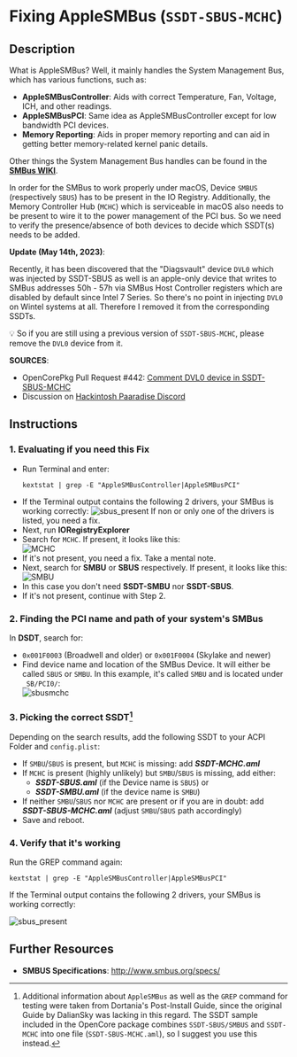 # Fixing AppleSMBus (`SSDT-SBUS-MCHC`)

## Description
What is AppleSMBus? Well, it mainly handles the System Management Bus, which has various functions, such as:

* **AppleSMBusController**: Aids with correct Temperature, Fan, Voltage, ICH, and other readings.  
* **AppleSMBusPCI**: Same idea as AppleSMBusController except for low bandwidth PCI devices.
* **Memory Reporting**: Aids in proper memory reporting and can aid in getting better memory-related kernel panic details.

Other things the System Management Bus handles can be found in the [**SMBus WIKI**](https://en.wikipedia.org/wiki/System_Management_Bus).

In order for the SMBus to work properly under macOS, Device `SMBUS` (respectively `SBUS`) has to be present in the IO Registry. Additionally, the Memory Controller Hub (`MCHC`) which is serviceable in macOS also needs to be present to wire it to the power management of the PCI bus. So we need to verify the presence/absence of both devices to decide which SSDT(s) needs to be added.

**Update (May 14th, 2023)**:

Recently, it has been discovered that the "Diagsvault" device `DVL0` which was injected by SSDT-SBUS as well is an apple-only device that writes to SMBus addresses 50h - 57h via SMBus Host Controller registers which are disabled by default since Intel 7 Series. So there's no point in injecting `DVL0` on Wintel systems at all. Therefore I removed it from the corresponding SSDTs.

:bulb: So if you are still using a previous version of `SSDT-SBUS-MCHC`, please remove the `DVL0` device from it.

**SOURCES**:

- OpenCorePkg Pull Request #442: [Comment DVL0 device in SSDT-SBUS-MCHC](https://github.com/acidanthera/OpenCorePkg/pull/442)
- Discussion on [Hackintosh Paaradise Discord](https://discord.com/channels/186648463541272576/1106976787172425880)

## Instructions

### 1. Evaluating if you need this Fix
- Run Terminal and enter:
	```shell
	kextstat | grep -E "AppleSMBusController|AppleSMBusPCI"
	```
- If the Terminal output contains the following 2 drivers, your SMBus is working correctly:
	![sbus_present](https://user-images.githubusercontent.com/76865553/140615883-3c8af435-b09a-4a3e-9746-28f8a05c9e37.png)
	If non or only one of the drivers is listed, you need a fix.
- Next, run **IORegistryExplorer**
- Search for `MCHC`. If present, it looks like this:</br>![MCHC](https://user-images.githubusercontent.com/76865553/189326100-0ee38b2b-942e-4379-bbba-c92cceb75ba4.png)
- If it's not present, you need a fix. Take a mental note.
- Next, search for **SMBU** or **SBUS** respectively. If present, it looks like this:</br>![SMBU](https://user-images.githubusercontent.com/76865553/189326159-96b10b62-4d89-45c5-99b5-d975f51a6463.png)
- In this case you don't need **SSDT-SMBU** nor **SSDT-SBUS**.
- If it's not present, continue with Step 2.

### 2. Finding the PCI name and path of your system's SMBus

In **DSDT**, search for:

- `0x001F0003` (Broadwell and older) or `0x001F0004` (Skylake and newer) 
- Find device name and location of the SMBus Device. It will either be called `SBUS` or `SMBU`. In this example, it's called `SMBU` and is located under `_SB/PCI0/`:</br>![sbusmchc](https://user-images.githubusercontent.com/76865553/177932530-f2190e85-17f2-4d15-9326-c37cd4c410e3.png)

### 3. Picking the correct SSDT[^1]
Depending on the search results, add the following SSDT to your ACPI Folder and `config.plist`:

- If `SMBU`/`SBUS` is present, but `MCHC` is missing: add ***SSDT-MCHC.aml***
- If `MCHC` is present (highly unlikely) but `SMBU`/`SBUS` is missing, add either:
	- ***SSDT-SBUS.aml*** (if the Device name is `SBUS`) or
	- ***SSDT-SMBU.aml*** (if the device name is `SMBU`)
- If neither `SMBU`/`SBUS` nor `MCHC` are present or if you are in doubt: add ***SSDT-SBUS-MCHC.aml*** (adjust `SMBU`/`SBUS` path accordingly)
- Save and reboot.

### 4. Verify that it's working

Run the GREP command again:

```shell
kextstat | grep -E "AppleSMBusController|AppleSMBusPCI"
```

If the Terminal output contains the following 2 drivers, your SMBus is working correctly:

![sbus_present](https://user-images.githubusercontent.com/76865553/140615883-3c8af435-b09a-4a3e-9746-28f8a05c9e37.png)

[^1]: Additional information about `AppleSMBus` as well as the `GREP` command for testing  were taken from Dortania's Post-Install Guide, since the original Guide by DalianSky was lacking in this regard. The SSDT sample included in the OpenCore package combines `SSDT-SBUS/SMBUS` and `SSDT-MCHC` into one file (`SSDT-SBUS-MCHC.aml`), so I suggest you use this instead.

## Further Resources
- **SMBUS Specifications**: http://www.smbus.org/specs/
